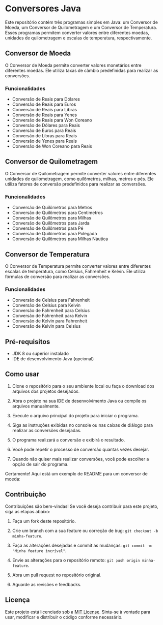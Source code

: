 # Conversores Java

Este repositório contém três programas simples em Java: um Conversor de Moeda, um Conversor de Quilometragem e um Conversor de Temperatura. Esses programas permitem converter valores entre diferentes moedas, unidades de quilometragem e escalas de temperatura, respectivamente.

## Conversor de Moeda

O Conversor de Moeda permite converter valores monetários entre diferentes moedas. Ele utiliza taxas de câmbio predefinidas para realizar as conversões.

### Funcionalidades

- Conversão de Reais para Dólares
- Conversão de Reais para Euros
- Conversão de Reais para Libras
- Conversão de Reais para Yenes
- Conversão de Reais para Won Coreano
- Conversão de Dólares para Reais
- Conversão de Euros para Reais
- Conversão de Libras para Reais
- Conversão de Yenes para Reais
- Conversão de Won Coreano para Reais

## Conversor de Quilometragem

O Conversor de Quilometragem permite converter valores entre diferentes unidades de quilometragem, como quilômetros, milhas, metros e pés. Ele utiliza fatores de conversão predefinidos para realizar as conversões.

### Funcionalidades

- Conversão de Quilômetros para Metros
- Conversão de Quilômetros para Centimetros
- Conversão de Quilômetros para Milhas
- Conversão de Quilômetros para Jarda
- Conversão de Quilômetros para Pé
- Conversão de Quilômetros para Polegada
- Conversão de Quilômetros para Milhas Náutica  


## Conversor de Temperatura

O Conversor de Temperatura permite converter valores entre diferentes escalas de temperatura, como Celsius, Fahrenheit e Kelvin. Ele utiliza fórmulas de conversão para realizar as conversões.

### Funcionalidades

- Conversão de Celsius para Fahrenheit
- Conversão de Celsius para Kelvin
- Conversão de Fahrenheit para Celsius
- Conversão de Fahrenheit para Kelvin
- Conversão de Kelvin para Fahrenheit
- Conversão de Kelvin para Celsius

## Pré-requisitos

- JDK 8 ou superior instalado
- IDE de desenvolvimento Java (opcional)

## Como usar

1. Clone o repositório para o seu ambiente local ou faça o download dos arquivos dos projetos desejados.

2. Abra o projeto na sua IDE de desenvolvimento Java ou compile os arquivos manualmente.

3. Execute o arquivo principal do projeto para iniciar o programa.

4. Siga as instruções exibidas no console ou nas caixas de diálogo para realizar as conversões desejadas.

5. O programa realizará a conversão e exibirá o resultado.

6. Você pode repetir o processo de conversão quantas vezes desejar.

7. Quando não quiser mais realizar conversões, você pode escolher a opção de sair do programa.

Certamente! Aqui está um exemplo de README para um conversor de moeda:

## Contribuição

Contribuições são bem-vindas! Se você deseja contribuir para este projeto, siga as etapas abaixo:

1. Faça um fork deste repositório.

2. Crie um branch com a sua feature ou correção de bug: `git checkout -b minha-feature`.

3. Faça as alterações desejadas e commit as mudanças: `git commit -m "Minha feature incrível"`.

4. Envie as alterações para o repositório remoto: `git push origin minha-feature`.

5. Abra um pull request no repositório original.

6. Aguarde as revisões e feedbacks.

## Licença

Este projeto está licenciado sob a [MIT License](https://opensource.org/licenses/MIT). Sinta-se à vontade para usar, modificar e distribuir o código conforme necessário.

